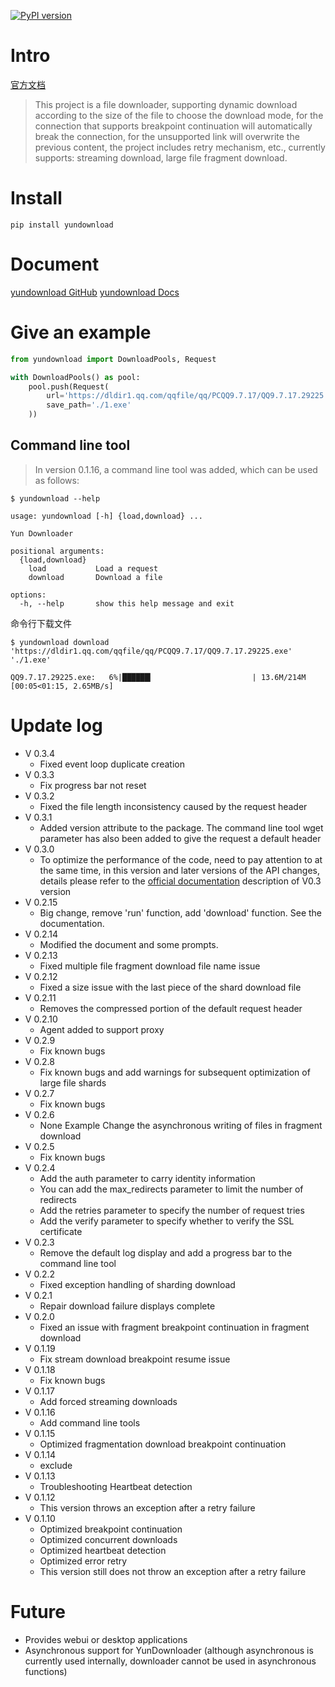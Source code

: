 [![PyPI version](https://badge.fury.io/py/yundownload.svg)](https://badge.fury.io/py/yundownload)

# Intro

[官方文档](https://2214372851.github.io/yundownload/)
> This project is a file downloader, supporting dynamic download according to the size of the file to choose the
> download mode, for the connection that supports breakpoint continuation will automatically break the connection, for
> the
> unsupported link will overwrite the previous content, the project includes retry mechanism, etc., currently supports:
> streaming download, large file fragment download.

# Install

`pip install yundownload`

# Document

[yundownload GitHub](https://github.com/2214372851/yundownload)
[yundownload Docs](https://2214372851.github.io/yundownload/)

# Give an example

```python
from yundownload import DownloadPools, Request

with DownloadPools() as pool:
    pool.push(Request(
        url='https://dldir1.qq.com/qqfile/qq/PCQQ9.7.17/QQ9.7.17.29225.exe',
        save_path='./1.exe'
    ))
```

## Command line tool

> In version 0.1.16, a command line tool was added, which can be used as follows:

```shell
$ yundownload --help

usage: yundownload [-h] {load,download} ...

Yun Downloader

positional arguments:
  {load,download}
    load           Load a request
    download       Download a file

options:
  -h, --help       show this help message and exit
```

命令行下载文件

```shell
$ yundownload download 'https://dldir1.qq.com/qqfile/qq/PCQQ9.7.17/QQ9.7.17.29225.exe' './1.exe'

QQ9.7.17.29225.exe:   6%|██████▎                      | 13.6M/214M [00:05<01:15, 2.65MB/s] 
```

# Update log

- V 0.3.4
    - Fixed event loop duplicate creation
- V 0.3.3
    - Fix progress bar not reset
- V 0.3.2
    - Fixed the file length inconsistency caused by the request header
- V 0.3.1
    - Added version attribute to the package.
      The command line tool wget parameter has also been added to give the request a default header
- V 0.3.0
    - To optimize the performance of the code, need to pay attention to at the same time, in this version and later
      versions of the API changes, details please refer to
      the [official documentation](https://2214372851.github.io/yundownload/) description of V0.3 version
- V 0.2.15
    - Big change, remove 'run' function, add 'download' function. See the documentation.
- V 0.2.14
    - Modified the document and some prompts.
- V 0.2.13
    - Fixed multiple file fragment download file name issue
- V 0.2.12
    - Fixed a size issue with the last piece of the shard download file
- V 0.2.11
    - Removes the compressed portion of the default request header
- V 0.2.10
    - Agent added to support proxy
- V 0.2.9
    - Fix known bugs
- V 0.2.8
    - Fix known bugs and add warnings for subsequent optimization of large file shards
- V 0.2.7
    - Fix known bugs
- V 0.2.6
    - None Example Change the asynchronous writing of files in fragment download
- V 0.2.5
    - Fix known bugs
- V 0.2.4
    - Add the auth parameter to carry identity information
    - You can add the max_redirects parameter to limit the number of redirects
    - Add the retries parameter to specify the number of request tries
    - Add the verify parameter to specify whether to verify the SSL certificate
- V 0.2.3
    - Remove the default log display and add a progress bar to the command line tool
- V 0.2.2
    - Fixed exception handling of sharding download
- V 0.2.1
    - Repair download failure displays complete
- V 0.2.0
    - Fixed an issue with fragment breakpoint continuation in fragment download
- V 0.1.19
    - Fix stream download breakpoint resume issue
- V 0.1.18
    - Fix known bugs
- V 0.1.17
    - Add forced streaming downloads
- V 0.1.16
    - Add command line tools
- V 0.1.15
    - Optimized fragmentation download breakpoint continuation
- V 0.1.14
    - exclude
- V 0.1.13
    - Troubleshooting Heartbeat detection
- V 0.1.12
    - This version throws an exception after a retry failure
- V 0.1.10
    - Optimized breakpoint continuation
    - Optimized concurrent downloads
    - Optimized heartbeat detection
    - Optimized error retry
    - This version still does not throw an exception after a retry failure

# Future

- Provides webui or desktop applications
- Asynchronous support for YunDownloader (although asynchronous is currently used internally, downloader cannot be used
  in asynchronous functions)